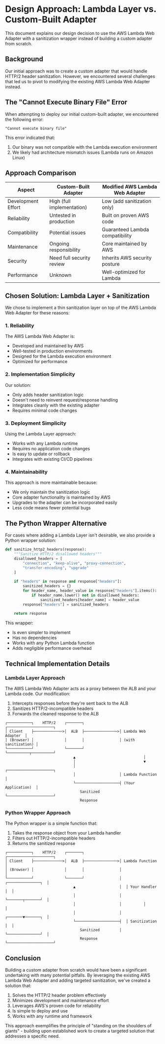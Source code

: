 # Design Approach: Lambda Layer vs. Custom-Built Adapter

This document explains our design decision to use the AWS Lambda Web Adapter with a sanitization wrapper instead of building a custom adapter from scratch.

## Background

Our initial approach was to create a custom adapter that would handle HTTP/2 header sanitization. However, we encountered several challenges that led us to pivot to modifying the existing AWS Lambda Web Adapter instead.

## The "Cannot Execute Binary File" Error

When attempting to deploy our initial custom-built adapter, we encountered the following error:

```
"Cannot execute binary file"
```

This error indicated that:
1. Our binary was not compatible with the Lambda execution environment
2. We likely had architecture mismatch issues (Lambda runs on Amazon Linux)

## Approach Comparison

| Aspect | Custom-Built Adapter | Modified AWS Lambda Web Adapter |
|--------|----------------------|--------------------------------|
| Development Effort | High (full implementation) | Low (add sanitization only) |
| Reliability | Untested in production | Built on proven AWS code |
| Compatibility | Potential issues | Guaranteed Lambda compatibility |
| Maintenance | Ongoing responsibility | Core maintained by AWS |
| Security | Need full security review | Inherits AWS security posture |
| Performance | Unknown | Well-optimized for Lambda |

## Chosen Solution: Lambda Layer + Sanitization

We chose to implement a thin sanitization layer on top of the AWS Lambda Web Adapter for these reasons:

### 1. Reliability

The AWS Lambda Web Adapter is:
- Developed and maintained by AWS
- Well-tested in production environments
- Designed for the Lambda execution environment
- Optimized for performance

### 2. Implementation Simplicity

Our solution:
- Only adds header sanitization logic
- Doesn't need to reinvent request/response handling
- Integrates cleanly with the existing adapter
- Requires minimal code changes

### 3. Deployment Simplicity

Using the Lambda Layer approach:
- Works with any Lambda runtime
- Requires no application code changes
- Is easy to update or rollback
- Integrates with existing CI/CD pipelines

### 4. Maintainability

This approach is more maintainable because:
- We only maintain the sanitization logic
- Core adapter functionality is maintained by AWS
- Upgrades to the adapter can be incorporated easily
- Less code means fewer potential bugs

## The Python Wrapper Alternative

For cases where adding a Lambda Layer isn't desirable, we also provide a Python wrapper solution:

```python
def sanitize_http2_headers(response):
    """Sanitize HTTP/2 disallowed headers"""
    disallowed_headers = [
        "connection", "keep-alive", "proxy-connection",
        "transfer-encoding", "upgrade"
    ]
    
    if "headers" in response and response["headers"]:
        sanitized_headers = {}
        for header_name, header_value in response["headers"].items():
            if header_name.lower() not in disallowed_headers:
                sanitized_headers[header_name] = header_value
        response["headers"] = sanitized_headers
    
    return response
```

This wrapper:
- Is even simpler to implement
- Has no dependencies
- Works with any Python Lambda function
- Adds negligible performance overhead

## Technical Implementation Details

### Lambda Layer Approach

The AWS Lambda Web Adapter acts as a proxy between the ALB and your Lambda code. Our modification:

1. Intercepts responses before they're sent back to the ALB
2. Sanitizes HTTP/2-incompatible headers
3. Forwards the cleaned response to the ALB

```
┌───────────┐    HTTP/2    ┌───────┐                ┌─────────────────────┐
│ Client    ├─────────────>│  ALB  ├───────────────>│ Lambda Web Adapter  │
│ (Browser) │              │       │                │ (with sanitization) │
└───────────┘              └───────┘                └──────────┬──────────┘
                               ▲                               │
                               │                               ▼
                               │                    ┌─────────────────────┐
                               │                    │ Lambda Function     │
                               └────────────────────┤ (Your Application)  │
                                  Sanitized         └─────────────────────┘
                                  Response
```

### Python Wrapper Approach

The Python wrapper is a simple function that:

1. Takes the response object from your Lambda handler
2. Filters out HTTP/2-incompatible headers
3. Returns the sanitized response

```
┌───────────┐    HTTP/2    ┌───────┐                ┌─────────────────────┐
│ Client    ├─────────────>│  ALB  ├───────────────>│ Lambda Function     │
│ (Browser) │              │       │                │                     │
└───────────┘              └───────┘                │  ┌───────────────┐  │
                               ▲                    │  │ Your Handler  │  │
                               │                    │  └───────┬───────┘  │
                               │                    │          │          │
                               │                    │  ┌───────▼───────┐  │
                               └────────────────────┤  │ Sanitization │  │
                                  Sanitized         │  └───────────────┘  │
                                  Response          └─────────────────────┘
```

## Conclusion

Building a custom adapter from scratch would have been a significant undertaking with many potential pitfalls. By leveraging the existing AWS Lambda Web Adapter and adding targeted sanitization, we've created a solution that:

1. Solves the HTTP/2 header problem effectively
2. Minimizes development and maintenance effort
3. Leverages AWS's proven code for reliability
4. Is simple to deploy and use
5. Works with any runtime and framework

This approach exemplifies the principle of "standing on the shoulders of giants" - building upon established work to create a targeted solution that addresses a specific need.